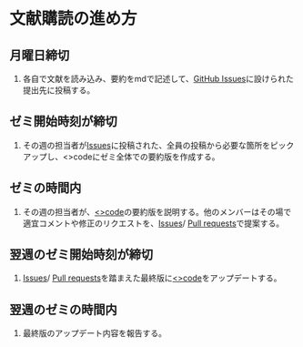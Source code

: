 # 文献購読の進め方

## 月曜日締切
1. 各自で文献を読み込み、要約をmdで記述して、[GitHub Issues](https://github.com/icat-lab/ay2021spring_icatlab/issues)に設けられた提出先に投稿する。

## ゼミ開始時刻が締切
1. その週の担当者が[Issues](https://github.com/icat-lab/ay2021spring_icatlab/issues)に投稿された、全員の投稿から必要な箇所をピックアップし、<>codeにゼミ全体での要約版を作成する。

## ゼミの時間内
1. その週の担当者が、[<>code](https://github.com/icat-lab/ay2021spring_icatlab)の要約版を説明する。他のメンバーはその場で適宜コメントや修正のリクエストを、[Issues](https://github.com/icat-lab/ay2021spring_icatlab/issues)/ [Pull requests](https://github.com/icat-lab/ay2021spring_icatlab/pulls)で提案する。

## 翌週のゼミ開始時刻が締切
1. [Issues](https://github.com/icat-lab/ay2021spring_icatlab/issues)/ [Pull requests](https://github.com/icat-lab/ay2021spring_icatlab/pulls)を踏まえた最終版に[<>code](https://github.com/icat-lab/ay2021spring_icatlab)をアップデートする。

## 翌週のゼミの時間内
1. 最終版のアップデート内容を報告する。

